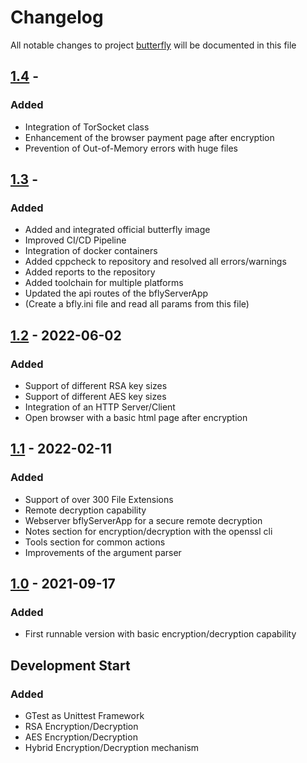 # Changelog
All notable changes to project [butterfly](https://github.com/bierschi/butterfly) will be documented in this file


## [1.4] -

### Added

- Integration of TorSocket class
- Enhancement of the browser payment page after encryption
- Prevention of Out-of-Memory errors with huge files

## [1.3] -

### Added

- Added and integrated official butterfly image
- Improved CI/CD Pipeline
- Integration of docker containers
- Added cppcheck to repository and resolved all errors/warnings
- Added reports to the repository
- Added toolchain for multiple platforms
- Updated the api routes of the bflyServerApp
- (Create a bfly.ini file and read all params from this file)

## [1.2] - 2022-06-02

### Added

- Support of different RSA key sizes
- Support of different AES key sizes
- Integration of an HTTP Server/Client
- Open browser with a basic html page after encryption

## [1.1] - 2022-02-11

### Added

- Support of over 300 File Extensions
- Remote decryption capability
- Webserver bflyServerApp for a secure remote decryption
- Notes section for encryption/decryption with the openssl cli
- Tools section for common actions
- Improvements of the argument parser

## [1.0] - 2021-09-17

### Added

- First runnable version with basic encryption/decryption capability

##  Development Start

### Added

- GTest as Unittest Framework
- RSA Encryption/Decryption
- AES Encryption/Decryption
- Hybrid Encryption/Decryption mechanism


[1.4]: https://github.com/bierschi/butterfly/compare/v1.3...v1.4
[1.3]: https://github.com/bierschi/butterfly/compare/v1.2...v1.3
[1.2]: https://github.com/bierschi/butterfly/compare/v1.1...v1.2
[1.1]: https://github.com/bierschi/butterfly/compare/v1.0...v1.1
[1.0]: https://github.com/bierschi/butterfly/releases/tag/v1.0